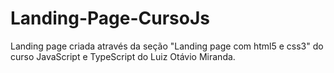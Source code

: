 # Landing-Page-CursoJs
Landing page criada através da seção "Landing page com html5 e css3" do curso JavaScript e TypeScript do Luiz Otávio Miranda.
